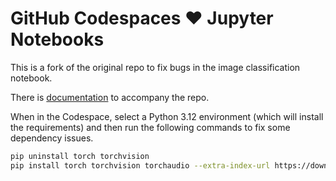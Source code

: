 # GitHub Codespaces ♥️ Jupyter Notebooks

This is a fork of the original repo to fix bugs in the image classification notebook.

There is [documentation](https://docs.github.com/en/codespaces/developing-in-a-codespace/getting-started-with-github-codespaces-for-machine-learning) to accompany the repo.

When in the Codespace, select a Python 3.12 environment (which will install the requirements) and then run the following commands to fix some dependency issues.

```bash
pip uninstall torch torchvision
pip install torch torchvision torchaudio --extra-index-url https://download.pytorch.org/whl/cu116
```
